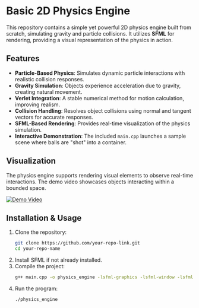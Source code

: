 # Basic 2D Physics Engine

This repository contains a simple yet powerful 2D physics engine built from scratch, simulating gravity and particle collisions. It utilizes **SFML** for rendering, providing a visual representation of the physics in action.

## Features

- **Particle-Based Physics**: Simulates dynamic particle interactions with realistic collision responses.
- **Gravity Simulation**: Objects experience acceleration due to gravity, creating natural movement.
- **Verlet Integration**: A stable numerical method for motion calculation, improving realism.
- **Collision Handling**: Resolves object collisions using normal and tangent vectors for accurate responses.
- **SFML-Based Rendering**: Provides real-time visualization of the physics simulation.
- **Interactive Demonstration**: The included `main.cpp` launches a sample scene where balls are "shot" into a container.

## Visualization

The physics engine supports rendering visual elements to observe real-time interactions. The demo video showcases objects interacting within a bounded space.

[![Demo Video](https://github.com/user-attachments/assets/30e4f1b4-9938-4f80-9dd9-ddedeb2e7ba5)](https://github.com/user-attachments/assets/30e4f1b4-9938-4f80-9dd9-ddedeb2e7ba5)

## Installation & Usage

1. Clone the repository:
   ```sh
   git clone https://github.com/your-repo-link.git
   cd your-repo-name
   ```
2. Install SFML if not already installed.
3. Compile the project:
   ```sh
   g++ main.cpp -o physics_engine -lsfml-graphics -lsfml-window -lsfml-system
   ```
4. Run the program:
   ```sh
   ./physics_engine
   ```

